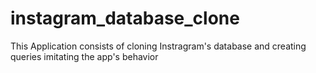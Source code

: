 # instagram_database_clone

This Application consists of cloning Instragram's database and creating queries imitating the app's behavior
